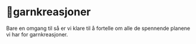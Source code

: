 # 🧶garnkreasjoner
Bare en omgang til så er vi klare til å fortelle om alle de spennende planene vi har for garnkreasjoner. 